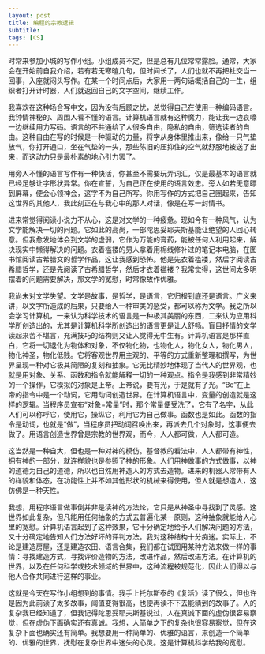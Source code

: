 ```yaml
---
layout: post
title: 编程的宗教逻辑
subtitle: 
tags: [CS]
---
```

时常来参加小城的写作小组。小组成员不定，但是总有几位常常露脸。通常，大家会在开始前自我介绍，若有若无寒暄几句，但时间长了，人们也就不再把社交当一回事，入座就闷头写作。在某一个时间点后，大家用一两句话概括自己的一生，组织者打开计时器，人们就返回自己的文字空间，继续工作。

我喜欢在这种场合写中文，因为没有后顾之忧，总觉得自己在使用一种编码语言。我钟情神秘的、周围人看不懂的语言。计算机语言就有这种魔力，能让我一边哀嚎一边继续用力写码。语言的不共通给了人很多自由，隐私的自由，筛选读者的自由。这种自由在写的时候是一种驱动的力量，将字从身体里推出来，像给一只气垫放气，你打开通口，坐在气垫的一头，那些陈旧的压抑住的空气就舒服地被送了出来，而这动力只是最朴素的地心引力罢了。

用旁人不懂的语言写作有一种快活，你甚至不需要玩弄词汇，仅是最基本的语言就已经足够让字形状异常。你在宣誓，为自己正在使用的语言效忠。旁人如若无意瞟到屏幕，便会心领神会，这字不为自己所写。你用写作的方式把自己圈起来，告知这世界的其他人，我此刻正在与我心中的那人对话，像是在写一封情书。

进来常觉得阅读小说力不从心，这是对文学的一种疲惫。现如今有一种风气，认为文学能解决一切的问题。它如此的高尚，一部陀思妥耶夫斯基能让绝望的人回心转意。但我愈发地体会到文学的虚弱，它作为万能的膏药，能被任何人利用起来，解决现实中懒得解决的问题。衣着褴褛的男人拿着用棉线修补过的笔记本电脑，在图书馆阅读古希腊文的哲学作品，这让我感到恐怖。他是先衣着褴褛，然后才阅读古希腊哲学，还是先阅读了古希腊哲学，然后才衣着褴褛？我常觉得，这世间太多明摆着的问题需要解决，那文学的宽慰，时常像故作优雅。

我尚未对文学失望。文学是故事，是哲学，是语言，它归根到底还是语言。广义来讲，以文字所造成的后果，只要给人一种审美的感受，都可以称为文学。我之所以会学习计算机，一来认为科学技术的语言是一种极其美丽的东西，二来认为应用科学所创造出的，尤其是计算机科学所创造出的语言更是让人舒畅。盲目抒情的文学读起来苦不堪言，充满技巧的结构则又让人觉得无中生有。计算机语言是那样直白，它将一切退化为物体和对象，不仅物化物，也物化人，物化女人，物化男人，物化神圣，物化低贱。它将客观世界用主观的、平等的方式重新整理和撰写，为世界呈现一种对它极其简陋的复刻和抽象。它无比精妙地体现了当代人的世界观，也就是用对象、关系、函数和指令就能解释一切的一种观点。指令是我感到非常精妙的一个操作，它模拟的对象是上帝。上帝说，要有光，于是就有了光。“Be”在上帝的指令中是一个动词，它用动词创造世界。在计算机语言中，变量的创造就是这样的逻辑。当程序员宣布“对象=常量”时，那个常量便受洗了，它有了名字，从此人们可以称呼它，使用它，操纵它，利用它为自己做事。函数也是如此。函数的指令是动词，也就是“做”，当程序员把动词召唤出来，再派去几个对象时，这事便去做了。用语言创造世界曾是宗教的世界观，而今，人人都可做，人人都可造。

这当然是一种自大，但也是一种对神的模仿。基督教的看法中，人人都带有神性，拥有神的一部分，就连样貌也是参照了神的形象。人们用神做事的方式做事，以神的道德为自己的道德，所以也自然用神造人的方式去造物。进来的机器人常带有人的样貌和体态，在功能性上并不如其他形状的机械来得使用，但人就是想造人，这仿佛是一种天性。

我想，用程序语言做事倒并非是渎神的方法论，它只是从神圣中寻找到了灵感。这世界如此复杂，但凡能用任何抽象的方式去普遍化某一原则，这种抽象就能给人心里的宽慰。计算机语言起到了这种效果，它十分确定地给予人们解决问题的方法，又十分确定地告知人们方法好坏的评判方法。我对这种结构十分痴迷。实际上，不论是建造房屋，还是建造农田、语言合集，我们都在试图用某种方法来做一样的事情：寻找建造方式，寻找评价造物的方法，改进作品，然后改进方法。在计算机的世界，以及在任何科学或技术领域的世界中，这种流程被规范化，因此人们得以与他人合作共同进行这样的事业。

这就是今天在写作小组想到的事情。我手上托尔斯泰的《复活》读了很久，但也许是因为此前读了太多故事，阈值变得很高，也便再读不下去能猜到的故事了。人的复杂我已经知道了，但我记得陀思妥耶夫斯基说过，人在真诚下面的虚伪很容易察觉，但在虚伪下面确实还有真诚。我想，人简单之下的复杂也很容易察觉，但在这复杂下面也确实还有简单。我想要用一种简单的、优雅的语言，来创造一个简单的、优雅的世界，抚慰在复杂世界中迷失的心灵。这是计算机科学给我的宽慰。